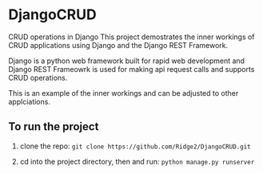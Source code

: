 # DjangoCRUD
CRUD operations in Django
This project demostrates the inner workings of CRUD applications using Django and the Django REST Framework.  

Django is a python web framework built for rapid web development and Django REST Frameowrk is used for making api request calls and supports CRUD operations.

This is an example of the inner workings and can be adjusted to other applciations.

## To run the project ##
1. clone the repo:
`git clone https://github.com/Ridge2/DjangoCRUD.git`  

2. cd into the project directory, then  and run: 
`python manage.py runserver`
